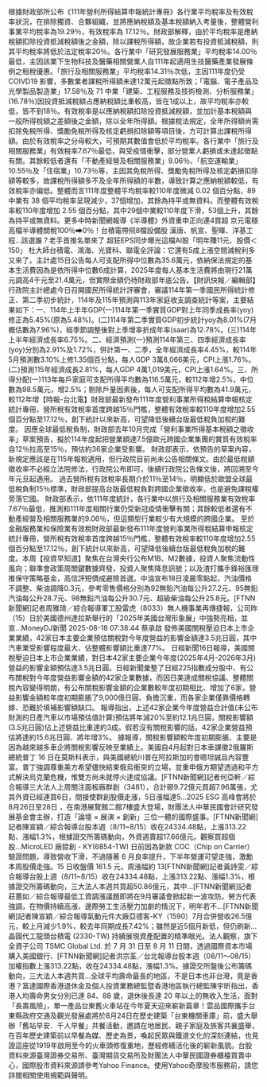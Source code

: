 根據財政部所公布《111年營利所得結算申報統計專冊》各行業平均稅率及有效稅率狀況，在排除獨資、合夥組織，並將應納稅額及基本稅額納入考量後，整體營利事業平均稅率為19.29％，有效稅率為 17.12％。財政部解釋，由於平均稅率是應納稅額扣除投資抵減稅額後之金額，除以課稅所得額，故企業若有投資抵減稅額，則其平均稅率將低於法定稅率20％。各行業中「研究發展服務業」平均稅率14.00％最低，主因該業下生物科技及醫藥相關營業人自111年起適用生技醫藥產業發展條例之租稅優惠。「旅行及相關服務業」平均稅率14.31％次低，主因111年度仍受 COIVD19 影響，多數業者課稅所得額未達12萬元起徵點所致；「電腦、電子產品及光學製品製造業」17.58％及 71 中業「建築、工程服務及技術檢測、分析服務業」(16.78％)因投資抵減稅額占應納稅額比重較高，皆在1成以上，故平均稅率亦較低，皆不到18％。有效稅率是以應納稅額扣除投資抵減稅額，並加計基本稅額與一般所得稅額之差額後之金額，除以全年所得額。根據稅法規定，全年所得額尚需扣除免稅所得、獎勵免稅所得及核定虧損扣除額等項目後，方可計算出課稅所得額。由於有效稅率之分母較大，可預期其數值會低於平均稅率。各行業中「旅行及相關服務業」有效稅率7.67％最低，與受疫情衝擊，部分營業人虧損或未達起徵點有關。其餘較低者還有「不動產經營及相關服務業」9.06％、「航空運輸業」10.55％及「住宿業」10.73％等，主因其免稅所得、獎勵免稅所得及核定虧損扣除額等較多，故課稅所得額多不及全年所得額的半數，導致計算之應納稅額較低，有效稅率亦偏低。整體而言111年度整體平均稅率較110年度微減 0.02 個百分點，89 中業有 38 個平均稅率呈現減少，37個增加，其餘為持平或無資料。而整體有效稅率較110年度增加 2.55 個百分點，其中29個中業較110年度下滑，53個上升，其餘為持平或無資料。更多中時新聞網報導《半導體》外資重申正向連4買超 京元電穩高檔半導體關稅100％⮕0％！台積電帶飛8檔設備股 漢唐、帆宣、聖暉、洋基工程...該選誰？老手首推名單來了 超狂EPS同步曝光這檔AI股「明年賺11元、股價＜150」 杜大師台積電、鴻海、光寶科、聯電全評論：它還有5成上漲空間減稅利多又來了。主計處15日公告每人可支配所得中位數為35.6萬元，依納保法規定的基本生活費因為是依所得中位數6成計算，2025年度每人基本生活費將由現行21萬元調高4千元至21.4萬元，但實際金額仍待財政部年底公告。【財訊快報／編輯部】行政院主計總處今日召開國民所得統計評審會，審議114年第一季國民所得統計修正、第二季初步統計，114年及115年預測與113年家庭收支調查統計等案，主要結果如下：一、114年上半年GDP(一)114年第一季實質GDP對上年同季成長率(yoy)修正為5.45%(原為5.48%)。(二)114年第二季實質GDP初步統計yoy為8.01%(7月概估數為7.96%)，經季節調整後對上季增率折成年率(saar)為12.78%。(三)114年上半年經濟成長率6.75%。二、經濟預測(一)預測114年第三、四季經濟成長率(yoy)分別為2.91%及1.72%，併計第一、二季，全年經濟成長率4.45%，較114年5月預測數3.10%上修1.35個百分點，每人GDP 3萬8,066美元，CPI上漲1.76%。(二)預測115年經濟成長2.81%，每人GDP 4萬1,019美元，CPI上漲1.64%。三、所得分配(一)113年每戶家庭可支配所得平均數為116.5萬元，較112年增2.5%，中位數為98.5萬元，增2.5%；剔除戶量因素後，每人可支配所得平均數為41.9萬元，較112年增【時報-台北電】財政部最新發布111年度營利事業所得稅結算申報核定統計專冊，營所稅有效稅率首度跨越15％門檻，整體有效稅率較110年度增加2.55個百分點至17.12％，創下統計以來新高，可望降低後續台版最低稅負加稅的難度。 因應全球最低稅負制，財政部去年10月完成「營利事業所得基本稅額之徵收率」草案預告，擬於114年度起把營業額達7.5億歐元跨國企業集團的實質有效稅率自12％拉高至15％，預估約36家企業受影響。 財政部表示，依預告的草案內容，新規定應該是在115年報稅適用，但行政院目前尚未公告相關條文。由於最低稅額徵收率不必經立法院修法，行政院公布即可，後續行政院公告條文後，將回溯至今年元旦起適用。 過去營所稅有效稅率長期介於11％至14％，明顯低於歐盟全球最低稅負制15％標準，財政部提高台版最低稅負對跨國企業徵收率，也是避免課稅權旁落它國。 財政部表示，依111年度統計，各行業中以旅行及相關服務業有效稅率7.67％最低，推測和111年度相關行業仍受新冠疫情衝擊有關；其餘較低者還有不動產經營及相關服務業的9.06％，但這類型行業較少有大規模的跨國企業。 至於金融服務業和保險業有效稅財政部最新發布111年度營利事業所得稅結算申報核定統計專冊，營所稅有效稅率首度跨越15％門檻，整體有效稅率較110年度增加2.55個百分點至17.12％，創下統計以來新高，可望降低後續台版最低稅負加稅的難度。本周【投資早知道】聚焦在台灣央行公布M1B、M2數據，投資人聚焦流動性風向；聯準會政策周關鍵數據齊發，投資人聚焦降息訊號；以及渣打攜手鋒裕匯理推保守策略基金，高信評短債成避險首選。中油宣布18日凌晨零點起，汽油價格不調整、柴油調降0.3元，參考零售價格分別為92無鉛汽油每公升27.2元、95無鉛汽油每公升28.7元、98無鉛汽油每公升30.7元、超級柴油每公升25.8元。[FTNN新聞網]記者周雅琦／綜合報導軍工股雷虎（8033）無人機事業再傳捷報，公司昨（15）日於美國德州達拉斯舉行的「2025年美國台灣形象展」中強勢亮相，並宣...MoneyDJ新聞 2025-08-18 07:38:44 蔡承啟 發佈美國關稅壓迫日本上市企業業績，42家日本主要企業預估關稅對今年度營益的影響金額達3.5兆日圓，其中汽車業受影響程度最大、佔整體影響額比重達77%。 日經新聞16日報導，美國關稅壓迫日本上市企業業績，對日本42家主要企業今年度(2025年4月-2026年3月)營益的影響金額預估達3.5兆日圓。日經新聞彙整了日經225指數成分股中、有公布關稅對今年度營益影響金額的42家企業數據，而因日美達成關稅協議、整體關稅內容變得明朗，有公布關稅影響金額的企業數較年度初期相比、增加了6家，營益影響金額較年度初期膨脹了9,000億日圓、負擔沉重，而各家企業僅靠價格轉嫁、恐難於填補影響額缺口。 報導指出，上述42家企業今年度營益合計值(未公布財測的日產汽車以市場預估值計算)預估將年減20%至約12.1兆日圓，關稅影響額(3.5兆日圓)佔上述營益比重達約3成。假若沒有關稅影響的話，42家企業營益預估將達約15.6兆日圓、將年增3%。 據報導，關稅影響額較年度初期膨脹、主要是因為越來越多車企將關稅影響反映至業績上。美國自4月起對日本車課徵2俄羅斯總統普丁 16 日在莫斯科表示，與美國總統川普在阿拉斯加的會晤坦誠且內容豐富。普丁強調尊重美方希望儘快結束俄烏衝突的立場，並重申俄方期望透過和平方式解決烏克蘭危機，惟雙方尚未就停火達成協議。[FTNN新聞網]記者何亞軒／綜合報導三大法人上周關注面板廠群創（3481），合計砸9.72億元買超7.96萬張，尤其外資已經連買6日，間接使群創股價走漲，5日漲幅達5...2025 ESG 高峰會將於 8月26日至28日 ，在南港展覽館二館7樓盛大登場，財團法人中華民國會計研究發展基金會主辦，打造「論壇 × 展演 × 創新」三位一體的國際盛事。[FTNN新聞網]記者陳宣穎／綜合報導台股本週（8/11~8/15）收在24334.48點，上漲313.22點、漲幅1.3%，根據證交所籌碼動向，外資週賣超17.66億元。觀察買超個股...MicroLED 廠錼創 - KY(6854-TW) 日前因為新款 COC（Chip on Carrier）驗證問題，導致營收下滑，不過隨著 6 月良率提升，下半年營運可望走強，激勵本周股價走強。15 日收盤價 161.5 元，周漲幅約 13[FTNN新聞網]記者黃詩雯／綜合報導台股上週（8/11~8/15）收在24334.48點，上漲313.22點、漲幅1.3%，根據證交所籌碼動向，三大法人本週共買超50.86億元，其中...[FTNN新聞網]記者莊蕙如／綜合報導最低工資調漲議題即將在9月審議會掀起新一波攻防。勞方代表強調，在物價持續高漲、邊際勞工生活壓力加劇的情況下，明年若不...[FTNN新聞網]記者陳宣穎／綜合報導氣動元件大廠亞德客-KY（1590）7月合併營收26.5億元，較上月減少1.9%，較去年同期成長7.42%；雖然是近5個月新低，但仍刷新...晶圓代工龍頭台積電 (2330-TW) 持續展現資產配置的精準眼光。法人觀察，旗下全資子公司 TSMC Global Ltd. 於 7 月 31 日至 8 月 11 日間，透過國際資本市場購入美國銀行、[FTNN新聞網]記者洪宗荃／台北報導台股本週（08/11～08/15）加權指數上漲313.22點，收在24334.48點，漲幅1.3%。據證交所盤後公布籌碼動向，三大法人本週共買...全球平均壽命最長的地區，不是日本也非台灣，竟是香港？富達國際香港退休金及個人投資業務總監暨香港地區執行總監陳宇昕指出，香港人均壽命男女分別已達 84、88 歲，退休後長達 20 年以上的無收入生活，面對「長壽風險」，單一產品台東舊火車站在今年夏天迎來嶄新篇章！雲品國際攜手台東縣政府交通及觀光發展處將於8月24日在歷史建築「台東機關車庫」前，盛大舉辦「舊站早安．千人早餐」共餐活動，邀請在地居民、親子家庭及旅客共襄盛舉，在百年歷史建築前以早餐為媒、歷史為景，喚起民眾與鐵道文化的深刻連結，也見證這座從1919年啟用至今的火車頭修復重地，歷經修繕活化後的嶄新風貌。台股資料來源臺灣證券交易所、臺灣期貨交易所及財團法人中華民國證券櫃檯買賣中心，國際股市資料來源請參考Yahoo Finance。使用Yahoo奇摩股市服務前，請您詳閱相關使用規範與聲明。